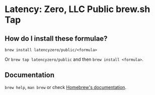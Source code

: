# Latency: Zero, LLC Public brew.sh Tap

## How do I install these formulae?

`brew install latencyzero/public/<formula>`

Or `brew tap latencyzero/public` and then `brew install <formula>`.

## Documentation

`brew help`, `man brew` or check [Homebrew's documentation](https://docs.brew.sh).
